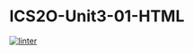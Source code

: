 # ICS2O-Unit3-01-HTML
[![linter](https://github.com/Aiden-Kwong/ICS2O-Unit3-01-HTML/workflows/linter/badge.svg)](https://github.com/marketplace/actions/super-linter)
